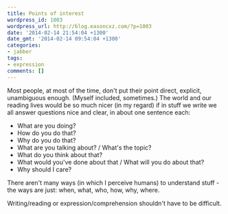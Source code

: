 ```yaml
---
title: Points of interest
wordpress_id: 1003
wordpress_url: http://blog.easoncxz.com/?p=1003
date: '2014-02-14 21:54:04 +1300'
date_gmt: '2014-02-14 09:54:04 +1300'
categories:
- jabber
tags:
- expression
comments: []
---
```

<p>Most people, at most of the time, don't put their point direct, explicit, unambiguous enough. (Myself included, sometimes.) The world and our reading lives would be so much nicer (in my regard) if in stuff we write we all answer questions nice and clear, in about one sentence each:</p>
<ul>
<li>What are you doing?</li>
<li>How do you do that?</li>
<li>Why do you do that?</li>
<li>What are you talking about? / What's the topic?</li>
<li>What do you think about that?</li>
<li>What would you've done about that / What will you do about that?</li>
<li>Why should I care?</li>
</ul>
<p>There aren't many ways (in which I perceive humans) to understand stuff - the ways are just: when, what, who, how, why, where.</p>
<p>Writing/reading or expression/comprehension shouldn't have to be difficult.</p>
